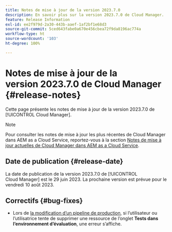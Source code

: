 ```yaml
---
title: Notes de mise à jour de la version 2023.7.0
description: En savoir plus sur la version 2023.7.0 de Cloud Manager.
feature: Release Information
exl-id: ee2f979d-2a30-443b-aaef-1af2bf1e68d3
source-git-commit: 5ced643fabe0a670e456cbea72f9da8196ac774a
workflow-type: ht
source-wordcount: '103'
ht-degree: 100%

---
```


# Notes de mise à jour de la version 2023.7.0 de Cloud Manager {#release-notes}

Cette page présente les notes de mise à jour de la version 2023.7.0 de [!UICONTROL Cloud Manager].

>[!NOTE]
>
>Pour consulter les notes de mise à jour les plus récentes de Cloud Manager dans AEM as a Cloud Service, reportez-vous à la section [Notes de mise à jour actuelles de Cloud Manager dans AEM as a Cloud Service](https://experienceleague.adobe.com/fr/docs/experience-manager-cloud-service/content/release-notes/cloud-manager/current).

## Date de publication {#release-date}

La date de publication de la version 2023.7.0 de [!UICONTROL Cloud Manager] est le 29 juin 2023. La prochaine version est prévue pour le vendredi 10 août 2023.

## Correctifs {#bug-fixes}

* Lors de [la modification d’un pipeline de production](/help/using/managing-pipelines.md#editing-pipelines), si l’utilisateur ou l’utilisatrice tente de supprimer une ressource de l’onglet **Tests dans l’environnement d’évaluation**, une erreur s’affiche.
